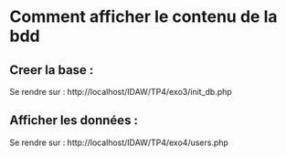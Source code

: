 # Comment afficher le contenu de la bdd

## Creer la base : 
Se rendre sur :
http://localhost/IDAW/TP4/exo3/init_db.php

## Afficher les données :
Se rendre sur : 
http://localhost/IDAW/TP4/exo4/users.php